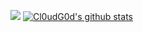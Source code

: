 ![](http://antzuhl.cn:4000/get/@shaodongyan.readme)
[![Cl0udG0d's github stats](https://github-readme-stats.vercel.app/api?username=shaodongyan)](https://github.com/anuraghazra/github-readme-stats)
